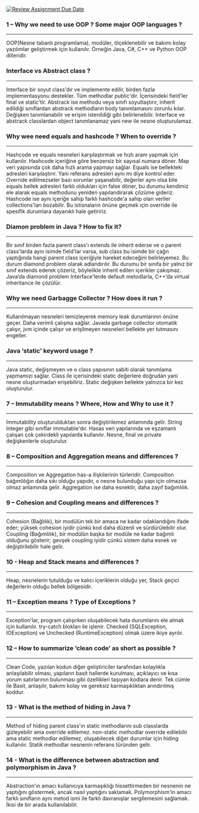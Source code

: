 [![Review Assignment Due Date](https://classroom.github.com/assets/deadline-readme-button-22041afd0340ce965d47ae6ef1cefeee28c7c493a6346c4f15d667ab976d596c.svg)](https://classroom.github.com/a/7TXVPuTD)
### 1 – Why we need to use OOP ? Some major OOP languages ?
--- 
OOP(Nesne tabanlı programlama), modüler, ölçeklenebilir ve bakımı kolay yazılımlar geliştirmek için kullanılır. Örneğin Java, C#, C++ ve Python OOP dilleridir.

### Interface vs Abstract class ?
---
Interface bir soyut class'dır ve implemente edilir, birden fazla implementasyonu destekler. Tüm methodlar public'dir. İçerisindeki field'ler final ve static'tir. Abstrack ise methodu veya sınıfı soyutlaştırır, inherit edildiği sınıflardan abstrack methodların body tanımlamasını zorunlu kılar. Değişken tanımlanabilir ve erişim istenildiği gibi belirlenebilir. Interface ve abstrack classlardan object tanımlanamaz yani new ile nesne oluşturulamaz.

### Why wee need equals and hashcode ? When to override ?
---
Hashcode ve equals nesneleri karşılaştırmak ve hızlı aram yapmak için kullanılır. Hashcode içeriğine göre benzersiz bir sayısal numara döner. Map veri yapısında çok daha hızlı arama yapmayı sağlar. Equals ise bellekteki adresleri karşılaştırır. Yani referans adresleri aynı mı diye kontrol eder. 
Override edilmezseler bazı sorunlar yaşanabilir, değerler aynı olsa bile equals bellek adresleri farklı oldukları için false döner, bu durumu kendimiz ele alarak equals methodunu yeniden yapılandırarak çözüme gideriz. Hashcode ise aynı içeriğe sahip farklı hashcode'a sahip olan veriler collections'ları bozabilir. Bu istisnaların önüne geçmek için override ile spesifik durumlara dayanıklı hale getiririz.

### Diamon problem in Java ? How to fix it?
--- 
Bir sınıf birden fazla parent class'ı extends ile inherit ederse ve o parent class'larda aynı isimde field'lar varsa, sub class bu isimde bir çağrı yaptığında hangi parent class içeriğiyle hareket edeceğini belirleyemez. Bu durum diamond problem olarak adlandırılır.
Bu durumu bir sınıfa bir yalnız bir sınıf extends ederek çözeriz, böylelikle inherit edilen içerikler çakışmaz. Java’da diamond problem Interface'lerde default metodlarla, C++’da virtual inheritance ile çözülür.

### Why we need Garbagge Collector ? How does it run ?
---
Kullanılmayan nesneleri temizleyerek memory leak durumlarının önüne geçer. Daha verimli çalışma sağlar.
Javada garbage collector otomatik çalışır, jvm içinde çalışır ve erişilmeyen nesneleri bellekte yer tutmasını engeller.


### Java ‘static’ keyword usage ?
---
Java static, değişmeyen ve o class yapısının sabiti olarak tanımlama yapmamızı sağlar. Class ile içerisindeki static değerlere doğrudan yani nesne oluşturmadan erişebiliriz. Static değişken bellekte yalnızca bir kez oluşturulur.

### 7 – Immutability means ? Where, How and Why to use it ?
---
Immutability oluşturulduktan sonra değiştirilemez anlamında gelir. String Integer gibi sınıflar immutable'dır. 
Hasas veri yapılarında ve eşzamanlı çalışan çok çekirdekli yapılarda kullanılır.
Nesne, final ve private değişkenlerle oluşturulur.

### 8 – Composition and Aggregation means and differences ?
---
Composition ve Aggregation has-a ilişkilerinin türleridir. Composition bağımlılığın daha sıkı olduğu yapıdır, o nesne bulunduğu yapı için olmazsa olmaz anlamında gelir. Aggregation ise daha esnektir, daha zayıf bağımlılık.

### 9 – Cohesion and Coupling means and differences ?
---
Cohesion (Bağlılık), bir modülün tek bir amaca ne kadar odaklandığını ifade eder; yüksek cohesion iyidir çünkü kod daha düzenli ve sürdürülebilir olur. Coupling (Bağımlılık), bir modülün başka bir modüle ne kadar bağımlı olduğunu gösterir; gevşek coupling iyidir çünkü sistem daha esnek ve değiştirilebilir hale gelir. 

### 10 - Heap and Stack means and differences ?
---
Heap, nesnelerin tutulduğu ve kalıcı içeriklerin olduğu yer, Stack geçici değerlerin olduğu bellek bölgesidir.

### 11 – Exception means ? Type of Exceptions ?
---
Exception'lar, program çalışırken oluşabilecek hata durumlarını ele almak için kullanılır. try-catch blokları ile işlenir. Checked (SQLException, IOException) ve Unchecked (RuntimeException) olmak üzere ikiye ayrılır.

### 12 – How to summarize ‘clean code’ as short as possible ?
---
Clean Code, yazılan kodun diğer geliştiriciler tarafından kolaylıkla anlaşılabilir olması, yapıların basit hallerde kurulması, açıklayıcı ve kısa yorum satırlarının bulunması gibi özellikleri taşıyan kodlara denir. Tek cümle ile Basit, anlaşılır, bakımı kolay ve gereksiz karmaşıklıktan arındırılmış koddur.

### 13 - What is the method of hiding in Java ?
---
Method of hiding parent class'ın static methodlarını sub classlarda gizleyebilir ama override edilemez. non-static methodlar override edilebilir ama static methodlar edilemez, oluşabilecek diğer durumlar için hiding kullanılır. Statik methodlar nesnenin referans türünden gelir.

### 14 - What is the difference between abstraction and polymorphism in Java ?
---
Abstraction'ın amacı kullanıcıya karmaşıklığı hissettirmeden bir nesnenin ne yaptığını göstermek, ancak nasıl yaptığını saklamak. Polymorphism'in amacı farklı sınıfların aynı metod ismi ile farklı davranışlar sergilemesini sağlamak. İkisi de bir arada kullanılabilir.
